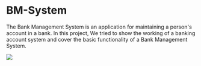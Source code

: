# BM-System

The Bank Management System is an application for maintaining a person's account in a bank. In this project, We tried to show the working of a banking account system and cover the basic functionality of a Bank Management System.

![](Relational%Diagram.png)
